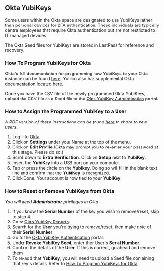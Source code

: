 ## Okta YubiKeys
Some users within the Okta space are designated to use YubiKeys rather than personal devices for 2FA authentication.  These individuals are typically centre employees that require Okta authentication but are not restricted to IT managed devices.

The Okta Seed files for YubiKeys are stored in LastPass for reference and recovery.

### <a name="how_to_program_yubikeys_for_okta"></a>How To Program YubiKeys for Okta
Okta's full documentation for programming new YubiKeys to your Okta instance can be found [here](https://help.okta.com/en/prod/Content/Topics/Security/Security_Authentication.htm?cshid=Security_Authentication_Yubikey#Security_Authentication_YubiKey).  Yubico also has supplemental Okta documentation located [here](https://help.okta.com/en/prod/Content/Resources/Images/Programming_YubiKeys_for_Okta.pdf).

Once you have the CSV file of the newly programmed Okta YubiKeys, upload the CSV file as a Seed file to the [Okta YubiKey Authentication](https://westfieldlabs-admin.okta.com/admin/access/yubikey) portal.


### How to Assign the Programmed YubiKey to a User

_A PDF version of these instructions can be found [here](/assets/yubikey_setup_instructions.pdf) to share to new users_.

1. Log into [Okta](https://westfieldlabs.okta.com).
2. Click on **Settings** under your Name at the top of the menu.
3. Click on **Edit Profile** (Okta may prompt you to re-enter your password at this stage.  Please do so.)
4. Scroll down to **Extra Verification**.  Click on **Setup** next to **YubiKey**.
5. Insert the **YubiKey** into a USB port on your computer.
6. Tap or press the circle on the **Yubikey**.  Doing so will fill in the blank text line and confirm that the **YubiKey** is recognized.
7. Click Done.  Your account is now tied to your **YubiKey**.

### How to Reset or Remove YubiKeys from Okta

_You will need **Administrator** privileges in Okta_.

1.  If you know the **Serial Number** of the key you wish to remove/reset, skip to step 4.
2.  Go to [Okta YubiKey Reports](https://westfieldlabs-admin.okta.com/reports/user/yubikey).
3.  Search for the **User** you're trying to remove/reset, then make note of their **Serial Number**.
4.  Go to the [Okta YubiKey Authentication](https://westfieldlabs-admin.okta.com/admin/access/yubikey) portal.
5.  Under **Revoke YubiKey Seed**, enter ther User's **Serial Number**.
6.  Confirm the details of the **User**.  If this is correct, go ahead and remove them.
7.  To re-add that **YubiKey**, you will need to upload a Seed file containing that key's details.  Refer to [How To Program YubiKeys for Okta](#how_to_program_yubikeys_for_okta).
